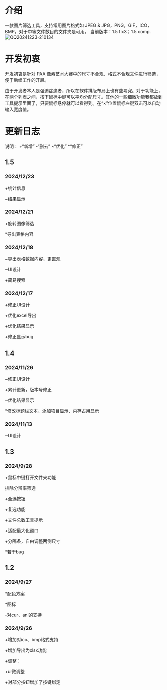 # 介绍
 一款图片筛选工具，支持常用图片格式如 JPEG & JPG，PNG，GIF，ICO，BMP，对于中等文件数目的文件夹是可用。
 当前版本：1.5 fix3；1.5 comp.
![QQ20241223-210134](https://github.com/user-attachments/assets/633b2749-3c88-404a-b46c-0e93c80cd184)
# 开发初衷
 开发初衷是针对 PAA 像素艺术大赛中的尺寸不合规、格式不合规文件进行筛选，便于后续工作的开展。

 由于开发者本人是强迫症患者，所以在软件排版布局上也有些考究。对于功能上，在两个列表之间，按下鼠标中键可以平均分配尺寸。其他的一些细微功能我都放到工具提示里面了，只要鼠标悬停就可以看得到。在“×”位置鼠标左键双击可以自动输入宽度值。
# 更新日志
说明： +“新增” -“删去” ~“优化” *“修正”
## 1.5 
### 2024/12/23
+统计信息

~结果显示

### 2024/12/21
+旋转图像筛选

*导出表格内容

### 2024/12/18
~导出表格数据内容，更直观

~UI设计

+简易搜索

### 2024/12/17
+修正UI设计

+优化excel导出

+优化结果显示

+修正显示bug
## 1.4
### 2024/11/26
~修正UI设计

+累计更新，版本号修正

~优化结果显示

*修改标题栏文本，添加项目显示、内存占用显示

### 2024/11/13
~UI设计

## 1.3
### 2024/9/28
+鼠标中键打开文件夹功能

排除分辨率筛选

+全选按钮

+复选功能

+文件总数工具提示

+适配最大化窗口

+分隔条，自由调整两侧尺寸

*若干bug

## 1.2
### 2024/9/27
*配色方案

*图标

-对cur、ani的支持

### 2024/9/26
+增加对ico、bmp格式支持

+增加导出为xlsx功能

+调整：

+ui微调整

+对部分按钮增加了按键绑定
